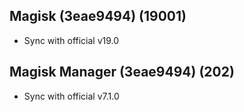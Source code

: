 ## Magisk (3eae9494) (19001)
- Sync with official v19.0

## Magisk Manager (3eae9494) (202)
- Sync with official v7.1.0

